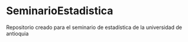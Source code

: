 # SeminarioEstadistica
Repositorio creado para el seminario de estadística de la universidad de antioquia

